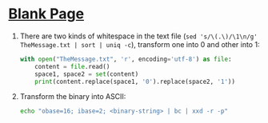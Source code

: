 # [Blank Page](https://ctflearn.com/challenge/959)

1. There are two kinds of whitespace in the text file (`sed 's/\(.\)/\1\n/g' TheMessage.txt | sort | uniq -c`), transform one into 0 and other into 1:

    ```python
    with open("TheMessage.txt", 'r', encoding='utf-8') as file:
        content = file.read()
        space1, space2 = set(content)
        print(content.replace(space1, '0').replace(space2, '1'))
    ```

2. Transform the binary into ASCII:

    ```bash
    echo "obase=16; ibase=2; <binary-string> | bc | xxd -r -p"
    ```
